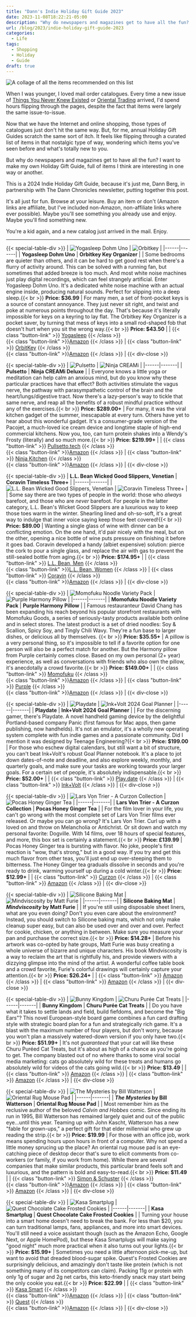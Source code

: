 ```yaml
---
title: "Dann's Indie Holiday Gift Guide 2023"
date: 2023-11-08T18:22:21-05:00
description: "Why do newspapers and magazines get to have all the fun? Here's Dann's 2023 Holiday Gift Guide! An assortment of cool and unusual gifts to buy yourself and/or others."
url: /blog/2023/indie-holiday-gift-guide-2023
categories:
  - Life
tags:
  - Shopping
  - Holiday
  - Guide
draft: true
---
```

![A collage of all the items recommended on this list](/images/blog/2023/11/gift-guide/indie-2023-holiday-gift-guide-main.jpg)

When I was younger, I loved mail order catalogues. Every time a new issue of [Things You Never Knew Existed](https://www.catalogs.com/gifts/things-you-never-knew-existed.html) or [Oriental Trading](https://www.orientaltrading.com/) arrived, I'd spend hours flipping through the pages, despite the fact that items were largely the same issue-to-issue.

Now that we have the Internet and online shopping, those types of catalogues just don't hit the same way. But, for me, annual Holiday Gift Guides scratch the same sort of itch. It feels like flipping through a curated list of items in that nostalgic type of way, wondering which items you've seen before and what's totally new to you.

But why do newspapers and magazines get to have all the fun? I want to make my own Holiday Gift Guide, full of items I think are interesting in one way or another.

This is a 2024 Indie Holiday Gift Guide, because it's just me, Dann Berg, in partnership with The Dann Chronicles newsletter, putting together this post.

It's all just for fun. Browse at your leisure. Buy an item or don't (Amazon links are affiliate, but I've included non-Amazon, non-affiliate links where ever possible). Maybe you'll see something you already use and enjoy. Maybe you'll find something new.

You're a kid again, and a new catalog just arrived in the mail. Enjoy.

---

{{< special-table-div >}}
| ![Yogasleep Dohm Uno](/images/blog/2023/11/gift-guide/yogasleep-dohm-uno.jpg) | ![Orbitkey](/images/blog/2023/11/gift-guide/orbitkey.jpg) |
|------|-------|
| **Yogasleep Dohm Uno**    | **Orbitkey Key Organizer**    |
| Some bedrooms are quieter than others, and it can be hard to get good rest when there's a flurry of activity around. This can be solved with a running fan, but sometimes that added breeze is too much. And most white noise machines just play digital recordings, which can feel strangely artificial. Enter Yogasleep Dohm Uno. It's a dedicated white noise machine with an actual engine inside, producing natural sounds. Perfect for slipping into a deep sleep.{{< br >}} **Price: $36.99**     | For many men, a set of front-pocket keys is a source of constant annoyance. They just never sit right, and twist and poke at numerous points throughout the day. That's because it's literally impossible for keys on a keyring to lay flat. The Orbitkey Key Organizer is a pocket saver, by turning that mess of keys into a small rod-shaped fob that doesn't hurt when you sit the wrong way.{{< br >}} **Price: $43.50**    |
| {{< class "button-link" >}} <a href="https://yogasleep.com/products/dohm-uno">Yogasleep</a> {{< /class >}}<br> {{< class "button-link" >}}<a href="https://amzn.to/3sneXn9">Amazon</a> {{< /class >}}   | {{< class "button-link" >}} <a href="https://www.orbitkey.com/collections/all-keys/products/orbitkey-2-0-leather">OrbitKey</a> {{< /class >}}<br> {{< class "button-link" >}}<a href="https://amzn.to/473uJT0">Amazon</a> {{< /class >}}    |
{{< div-close >}}

{{< special-table-div >}}
| ![Pulsetto](/images/blog/2023/11/gift-guide/pulsetto.jpg) | ![Ninja CREAMi](/images/blog/2023/11/gift-guide/ninja-creami.jpg) |
|------|-------|
| **Pulsetto**    | **Ninja CREAMi Deluxe**    |
| Everyone knows a little yoga or meditation can help calm an anxious mind, but do you know why these particular practices have that effect? Both activities stimulate the vagus nerve, the pathway with parasympathetic control of the brain and the heart/lungs/digestive tract. Now there's a lazy-person's way to tickle that same nerve, and reap all the benefits of a robust mindful practice without any of the exercises.{{< br >}} **Price: $289.00+**     | For many, it was the viral kitchen gadget of the summer, inescapable at every turn. Others have yet to hear about this wonderful gadget. It's a consumer-grade version of the Pacojet, a much-loved ice cream device and longtime staple of high-end commercial kitchens. Now you, too, can turn protein shakes into a Wendy's Frosty (literally) and so much more.{{< br >}} **Price: $219.99+**    |
| {{< class "button-link" >}} <a href="https://pulsetto.tech/">Pullsetto.tech</a> {{< /class >}}<br> {{< class "button-link" >}}<a href="https://amzn.to/47nyT85">Amazon</a> {{< /class >}}   | {{< class "button-link" >}} <a href="https://www.ninjakitchen.com/page/ice-cream-makers">Ninja Kitchen</a> {{< /class >}}<br> {{< class "button-link" >}}<a href="https://amzn.to/45YGgBS">Amazon</a> {{< /class >}}    |
{{< div-close >}}

{{< special-table-div >}}
| **L.L. Bean Wicked Good Slippers, Venetian**    | **Coravin Timeless Three+**    |
|------|-------|
| ![L.L. Bean Wicked Good Slippers, Venetian](/images/blog/2023/11/gift-guide/llbean-slippers.jpg) | ![Coravin Timeless Three+](/images/blog/2023/11/gift-guide/coravin-timeless-three.jpg) |
| Some say there are two types of people in the world: those who *always* barefoot, and those who are *never* barefoot. For people in the latter category, L.L. Bean's Wicket Good Slippers are a luxurious way to keep those toes warm in the winter. Shearling lined and oh-so-soft, it's a great way to indulge that inner voice saying keep those feet covered!{{< br >}} **Price: $89.00** | Wanting a single glass of wine with dinner can be a conflicting emotion. On the one hand, it'd pair nicely with the meal, but on the other, opening a nice bottle of wine puts pressure on finishing it before it goes bad. Coravin developed a handy (albiet expensive) solution: pierce the cork to pour a single glass, and replace the air with gas to prevent the still-sealed bottle from aging.{{< br >}} **Price: $174.95+**    |
| {{< class "button-link" >}} <a href="https://www.llbean.com/llb/shop/88422">L.L. Bean, Men</a> {{< /class >}}<br> {{< class "button-link" >}}<a href="https://www.llbean.com/llb/shop/118222">L.L. Bean, Women</a> {{< /class >}}   | {{< class "button-link" >}} <a href="https://www.coravin.com/products/timeless-three-plus">Coravin</a> {{< /class >}}<br> {{< class "button-link" >}}<a href="https://amzn.to/3Qw4UE5">Amazon</a> {{< /class >}}    |
{{< div-close >}}

{{< special-table-div >}}
| ![Momofuku Noodle Variety Pack](/images/blog/2023/11/gift-guide/momofuku-noodles.jpg) | ![Purple Harmony Pillow](/images/blog/2023/11/gift-guide/purple-harmony-pillow.jpg) |
|------|-------|
| **Momofuku Noodle Variety Pack**    | **Purple Harmony Pillow**    |
| Famous restauranteur David Chang has been expanding his reach beyond his popular storefront restaurants with Momofuku Goods, a series of seriously-tasty products available both online and in select stores. The latest product is a set of dried noodles: Soy & Scallion, Spicy Soy, and Tingly Chili Wavy. They're a fun base to larger dishes, or delicious all by themselves. {{< br >}} **Price: $35.55+** | A pillow is a very personal thing, so it's impossible to tell if a favorite option for one person will also be a perfect match for another. But the Harmony pillow from Purple certainly comes close. Based on my own personal (2+ year) experience, as well as conversations with friends who also own the pillow, it's anecdotally a crowd favorite.{{< br >}} **Price: $149.00+**    |
| {{< class "button-link" >}} <a href="https://shop.momofuku.com/products/noodle-variety-pack-20-servings">Momofuku</a> {{< /class >}}<br> {{< class "button-link" >}}<a href="https://amzn.to/40v92sL">Amazon</a> {{< /class >}}   | {{< class "button-link" >}} <a href="https://purple.com/pillows/harmony">Purple</a> {{< /class >}}<br> {{< class "button-link" >}}<a href="https://amzn.to/464fyYw">Amazon</a> {{< /class >}}    |
{{< div-close >}}

{{< special-table-div >}}
| ![Playdate](/images/blog/2023/11/gift-guide/playdate.jpg) | ![Ink+Volt 2024 Goal Planner](/images/blog/2023/11/gift-guide/ink-volt-planner.jpg) |
|------|-------|
| **Playdate**    | **Ink+Volt 2024 Goal Planner**    |
| For the discerning gamer, there's Playdate. A novel handheld gaming device by the delightful Portland-based company Panic (first famous for Mac apps, then game publishing, now handhelds). It's not an emulator, it's a wholly new operating system complete with fun indie games and a passionate community. Did I mention it was designed by Teenage Engineering?{{< br >}} **Price: $199.00** | For those who eschew digital calendars, but still want a bit of structure, you can't beat Ink+Volt's robust Goal Planner notebook. It's a place to jot down dates-of-note and deadline, and also explore weekly, monthly, and quarterly goals, and make sure your tasks are working towards your larger goals. For a certain set of people, it's absolutely indispensable.{{< br >}} **Price: $52.00+**    |
| {{< class "button-link" >}} <a href="https://play.date">Play.date</a> {{< /class >}} | {{< class "button-link" >}} <a href="https://inkandvolt.com/collections/planners/products/goal-planner-2024-bookcloth-cover?variant=40182715285559">Ink+Volt</a> {{< /class >}} |
{{< div-close >}}

{{< special-table-div >}}
| ![Lars Von Trier - A Curzon Collection](/images/blog/2023/11/gift-guide/lars-von-trier-curzon-boxset.jpg) | ![Pocas Honey Ginger Tea](/images/blog/2023/11/gift-guide/pocas-honey-ginger-tea.jpg) |
|------|-------|
| **Lars Von Trier - A Curzon Collection**    | **Pocas Honey Ginger Tea**    |
| For the film lover in your life, you can't go wrong with the most complete set of Lars Von Trier films ever released. Or maybe you can go wrong? It's Lars Von Trier. Curl up with a loved on and throw on Melancholia or Antichrist. Or sit down and watch my personal favorite: Dogville. With 14 films, over 18 hours of special features, and more, this box set is certainly a statement.{{< br >}} **Price: £139.99** | Pocas Honey Ginger tea is bursting with flavor. No joke, people's first reaction is "wow, that's strong," but in a good way. If you try and get this much flavor from other teas, you'll just end up over-steeping them to bitterness. The Honey Ginger tea graduals dissolve in seconds and you're ready to drink, warming yourself up during a cold winter.{{< br >}} **Price: $12.99+**    |
| {{< class "button-link" >}} <a href="https://film.curzon.com/film/lars-von-trier-a-curzon-collection/">Curzon</a> {{< /class >}} | {{< class "button-link" >}} <a href="https://amzn.to/3u7t5RY">Amazon</a> {{< /class >}}  |
{{< div-close >}}

{{< special-table-div >}}
| ![Silicone Baking Mat](/images/blog/2023/11/gift-guide/silicone-baking-mat.jpg) | ![Mindviscosity by Matt Furie](/images/blog/2023/11/gift-guide/mat-furie-mindviscosity.jpg) |
|------|-------|
| **Silicone Baking Mat**    | ***Mindviscosity* by Matt Furie**    |
| If you're still using disposable sheet liners, what are you even doing? Don't you even care about the environment? Instead, you should switch to Silicone baking mats, which not only make cleanup super easy, but can also be used over and over and over. Perfect for cookie, chicken, or anything in between. Make sure you measure your pan and purchase the correct size.{{< br >}} **Price: $14.28+** | Before his artwork was co-opted by hate groups, Matt Furie was busy creating a whole universe of bizarre and unique characters. His book Mindviscosity is a way to reclaim the art that is rightfully his, and provide viewers with a dizzying glimpse into the mind of the artist. A wonderful coffee table book and a crowd favorite, Furie's colorful drawings will certainly capture your attention.{{< br >}} **Price: $26.24+**    |
| {{< class "button-link" >}} <a href="https://amzn.to/476IX5E">Amazon</a> {{< /class >}}  | {{< class "button-link" >}} <a href="https://amzn.to/49qynIm">Amazon</a> {{< /class >}} |
{{< div-close >}}

{{< special-table-div >}}
| ![Bunny Kingdom](/images/blog/2023/11/gift-guide/bunny-kingdom-boardgame.jpg) | ![Churu Purée Cat Treats](/images/blog/2023/11/gift-guide/churu-cat-treats.jpg) |
|------|-------|
| **Bunny Kingdom**    | **Churu Purée Cat Treats**    |
| Do you have what it takes to settle lands and field, build fiefdoms, and become the "Big Ears"? This novel European-style board game combines a fun card drafting style with strategic board plan for a fun and strategically rich game. It's a blast with the maximum number of four players, but don't worry, because you won't plan a massively watered-down version if you only have two.{{< br >}} **Price: $51.99+** | It's not *guaranteed* that your cat will like these Churu Puréed Cat Treats, but it's about as high of a chance as you're going to get. The company blasted out of no where thanks to some viral social media marketing: cats go absolutely wild for these treats and humans go absolutely wild for videos of the cats going wild.{{< br >}} **Price: $13.49**    |
| {{< class "button-link" >}} <a href="https://amzn.to/49GMGZF">Amazon</a> {{< /class >}} | {{< class "button-link" >}} <a href="https://amzn.to/47rXF7h">Amazon</a> {{< /class >}} |
{{< div-close >}}

{{< special-table-div >}}
| ![The Mysteries by Bill Watterson](/images/blog/2023/11/gift-guide/the-mysteries-bill-watterson.jpg) | ![Oriental Rug Mouse Pad](/images/blog/2023/11/gift-guide/oriental-rug-mouse-pad.jpg) |
|------|-------|
| ***The Mysteries* by Bill Watterson**    | **Oriental Rug Mouse Pad**    |
| Most remember him as the reclusive author of the beloved *Calvin and Hobbes* comic. Since ending its run in 1995, Bill Watterson has remained largely quiet and out of the public eye...until this year. Teaming up with John Kascht, Watterson has a new "fable for grown-ups," a perfect gift for that elder millennial who grew up reading the strip.{{< br >}} **Price: $19.99** | For those with an office job, work means spending hours upon hours in front of a computer. Why not spend a little money sprucing up the place? An oriental rug mouse pad is an eye-catching piece of desktop decor that's sure to elicit comments from co-workers (or family, if you work from home). While there are several companies that make similar products, this particular brand feels soft and luxurious, and the pattern is bold and easy-to-read.{{< br >}} **Price: $11.49**    |
| {{< class "button-link" >}} <a href="https://www.simonandschuster.com/books/The-Mysteries/Bill-Watterson/9781524884949">Simon & Schuster</a> {{< /class >}}<br> {{< class "button-link" >}}<a href="https://amzn.to/3SsWZu1">Amazon</a> {{< /class >}}   | {{< class "button-link" >}} <a href="https://amzn.to/3QQgknw">Amazon</a> {{< /class >}} |
{{< div-close >}}

{{< special-table-div >}}
| ![Kasa Smartplug](/images/blog/2023/11/gift-guide/kasa-smartplugs.jpg) | ![Quest Chocolate Cake Frosted Cookies](/images/blog/2023/11/gift-guide/quest-chocolate-cake-frosted-cookie.jpg) |
|------|-------|
| **Kasa Smartplug**    | **Quest Chocolate Cake Frosted Cookies**    |
| Turning your house into a smart home doesn't need to break the bank. For less than $20, you can turn traditional lamps, fans, appliances, and more into smart devices. You'll still need a voice assistant though (such as the Amazon Echo, Google Next, or Apple HomePod), but these Kasa Smartplugs will make saying "good night" much more practical when it also turns out your lights.{{< br >}} **Price: $15.99+** | Sometimes you need a little afternoon pick-me-up, but want to avoid that dreaded blood-sugar spike. Quest's Frosted Cookies are surprisingly delicious, and amazingly don't taste like protein (which is not something many of its competitors can claim). Packing 11g or protein with only 1g of sugar and 2g net carbs, this keto-friendly snack may start being the only cookie you eat.{{< br >}} **Price: $22.99**    |
| {{< class "button-link" >}} <a href="https://www.kasasmart.com/us/products/smart-plugs/kasa-smart-wifi-plug-mini">Kasa Smart</a> {{< /class >}}<br> {{< class "button-link" >}}<a href="https://amzn.to/3FP4nIH">Amazon</a> {{< /class >}}   | {{< class "button-link" >}} <a href="https://www.questnutrition.com/collections/frosted-cookies/products/chocolate-cake-frosted-cookie-twin-pack">Quest</a> {{< /class >}}<br> {{< class "button-link" >}}<a href="https://amzn.to/47p9wTp">Amazon</a> {{< /class >}}    |
{{< div-close >}}
